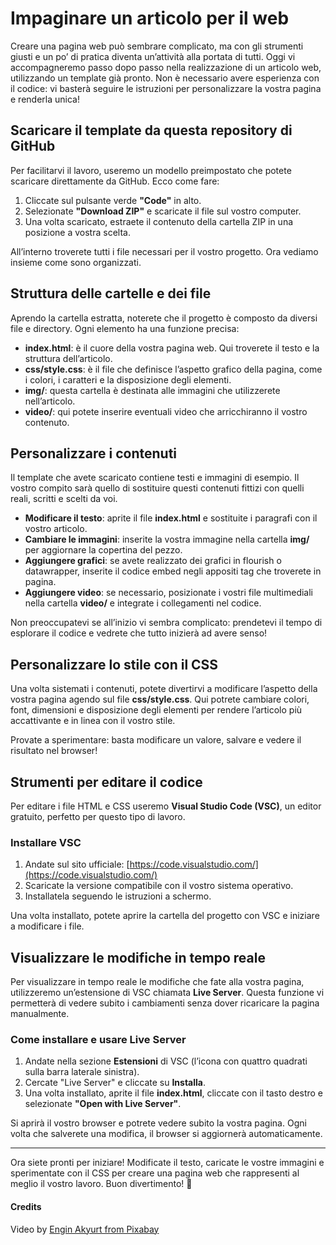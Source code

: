 # Impaginare un articolo per il web

Creare una pagina web può sembrare complicato, ma con gli strumenti giusti e un po’ di pratica diventa un’attività alla portata di tutti. Oggi vi accompagneremo passo dopo passo nella realizzazione di un articolo web, utilizzando un template già pronto. Non è necessario avere esperienza con il codice: vi basterà seguire le istruzioni per personalizzare la vostra pagina e renderla unica!

## Scaricare il template da questa repository di GitHub  
Per facilitarvi il lavoro, useremo un modello preimpostato che potete scaricare direttamente da GitHub. Ecco come fare:

1. Cliccate sul pulsante verde **"Code"** in alto.
2. Selezionate **"Download ZIP"** e scaricate il file sul vostro computer.
3. Una volta scaricato, estraete il contenuto della cartella ZIP in una posizione a vostra scelta.

All’interno troverete tutti i file necessari per il vostro progetto. Ora vediamo insieme come sono organizzati.

## Struttura delle cartelle e dei file
Aprendo la cartella estratta, noterete che il progetto è composto da diversi file e directory. Ogni elemento ha una funzione precisa:

- **index.html**: è il cuore della vostra pagina web. Qui troverete il testo e la struttura dell’articolo.
- **css/style.css**: è il file che definisce l’aspetto grafico della pagina, come i colori, i caratteri e la disposizione degli elementi.
- **img/**: questa cartella è destinata alle immagini che utilizzerete nell’articolo.
- **video/**: qui potete inserire eventuali video che arricchiranno il vostro contenuto.

## Personalizzare i contenuti
Il template che avete scaricato contiene testi e immagini di esempio. Il vostro compito sarà quello di sostituire questi contenuti fittizi con quelli reali, scritti e scelti da voi. 

- **Modificare il testo**: aprite il file **index.html** e sostituite i paragrafi con il vostro articolo.
- **Cambiare le immagini**: inserite la vostra immagine nella cartella **img/** per aggiornare la copertina del pezzo.
- **Aggiungere grafici**: se avete realizzato dei grafici in flourish o datawrapper, inserite il codice embed negli appositi tag che troverete in pagina.
- **Aggiungere video**: se necessario, posizionate i vostri file multimediali nella cartella **video/** e integrate i collegamenti nel codice.

Non preoccupatevi se all’inizio vi sembra complicato: prendetevi il tempo di esplorare il codice e vedrete che tutto inizierà ad avere senso!

## Personalizzare lo stile con il CSS
Una volta sistemati i contenuti, potete divertirvi a modificare l’aspetto della vostra pagina agendo sul file **css/style.css**. Qui potrete cambiare colori, font, dimensioni e disposizione degli elementi per rendere l’articolo più accattivante e in linea con il vostro stile.

Provate a sperimentare: basta modificare un valore, salvare e vedere il risultato nel browser!

## Strumenti per editare il codice
Per editare i file HTML e CSS useremo **Visual Studio Code (VSC)**, un editor gratuito, perfetto per questo tipo di lavoro.

### Installare VSC
1. Andate sul sito ufficiale: [https://code.visualstudio.com/](https://code.visualstudio.com/)
2. Scaricate la versione compatibile con il vostro sistema operativo.
3. Installatela seguendo le istruzioni a schermo.

Una volta installato, potete aprire la cartella del progetto con VSC e iniziare a modificare i file.

## Visualizzare le modifiche in tempo reale
Per visualizzare in tempo reale le modifiche che fate alla vostra pagina, utilizzeremo un’estensione di VSC chiamata **Live Server**. Questa funzione vi permetterà di vedere subito i cambiamenti senza dover ricaricare la pagina manualmente.

### Come installare e usare Live Server
1. Andate nella sezione **Estensioni** di VSC (l’icona con quattro quadrati sulla barra laterale sinistra).
2. Cercate "Live Server" e cliccate su **Installa**.
3. Una volta installato, aprite il file **index.html**, cliccate con il tasto destro e selezionate **"Open with Live Server"**.

Si aprirà il vostro browser e potrete vedere subito la vostra pagina. Ogni volta che salverete una modifica, il browser si aggiornerà automaticamente.

---
Ora siete pronti per iniziare! Modificate il testo, caricate le vostre immagini e sperimentate con il CSS per creare una pagina web che rappresenti al meglio il vostro lavoro. Buon divertimento! 🚀



#### Credits

Video by [Engin Akyurt from Pixabay](https://pixabay.com/users/engin_akyurt-3656355/?utm_source=link-attribution&utm_medium=referral&utm_campaign=video&utm_content=20072)
